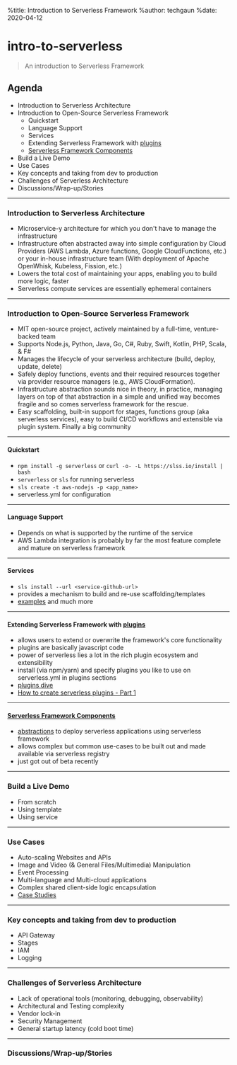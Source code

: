 %title: Introduction to Serverless Framework
%author: techgaun
%date: 2020-04-12

# intro-to-serverless
> An introduction to Serverless Framework

## Agenda

- Introduction to Serverless Architecture
- Introduction to Open-Source Serverless Framework
  - Quickstart
  - Language Support
  - Services
  - Extending Serverless Framework with [plugins](https://github.com/serverless/plugins)
  - [Serverless Framework Components](https://github.com/serverless-components)
- Build a Live Demo
- Use Cases
- Key concepts and taking from dev to production
- Challenges of Serverless Architecture
- Discussions/Wrap-up/Stories

-------------------------------------------------

### Introduction to Serverless Architecture

- Microservice-y architecture for which you don't have to manage the infrastructure
- Infrastructure often abstracted away into simple configuration by Cloud Providers (AWS Lambda, Azure functions, Google CloudFunctions, etc.) or your in-house infrastructure team (With deployment of Apache OpenWhisk, Kubeless, Fission, etc.)
- Lowers the total cost of maintaining your apps, enabling you to build more logic, faster
- Serverless compute services are essentially ephemeral containers

-------------------------------------------------

### Introduction to Open-Source Serverless Framework

- MIT open-source project, actively maintained by a full-time, venture-backed team
- Supports Node.js, Python, Java, Go, C#, Ruby, Swift, Kotlin, PHP, Scala, & F#
- Manages the lifecycle of your serverless architecture (build, deploy, update, delete)
- Safely deploy functions, events and their required resources together via provider resource managers (e.g., AWS CloudFormation).
- Infrastructure abstraction sounds nice in theory, in practice, managing layers on top of that abstraction in a simple and unified way becomes fragile and so comes serverless framework for the rescue.
- Easy scaffolding, built-in support for stages, functions group (aka serverless services), easy to build CI/CD workflows and extensible via plugin system. Finally a big community

-------------------------------------------------

#### Quickstart

- `npm install -g serverless` or `curl -o- -L https://slss.io/install | bash`
- `serverless` or `sls` for running serverless
- `sls create -t aws-nodejs -p <app_name>`
- serverless.yml for configuration

-------------------------------------------------

#### Language Support

- Depends on what is supported by the runtime of the service
- AWS Lambda integration is probably by far the most feature complete and mature on serverless framework

-------------------------------------------------

#### Services

- `sls install --url <service-github-url>`
- provides a mechanism to build and re-use scaffolding/templates
- [examples](https://github.com/serverless/examples) and much more

-------------------------------------------------

#### Extending Serverless Framework with [plugins](https://github.com/serverless/plugins)

- allows users to extend or overwrite the framework's core functionality
- plugins are basically javascript code
- power of serverless lies a lot in the rich plugin ecosystem and extensibility
- install (via npm/yarn) and specify plugins you like to use on serverless.yml in plugins sections
- [plugins dive](https://serverless.com/framework/docs/providers/aws/guide/plugins/)
- [How to create serverless plugins - Part 1](https://serverless.com/blog/writing-serverless-plugins/)

-------------------------------------------------

#### [Serverless Framework Components](https://github.com/serverless-components)

- [abstractions](https://github.com/serverless/components) to deploy serverless applications using serverless framework
- allows complex but common use-cases to be built out and made available via serverless registry
- just got out of beta recently

-------------------------------------------------

### Build a Live Demo

- From scratch
- Using template
- Using service

-------------------------------------------------

### Use Cases

- Auto-scaling Websites and APIs
- Image and Video (& General Files/Multimedia) Manipulation
- Event Processing
- Multi-language and Multi-cloud applications
- Complex shared client-side logic encapsulation
- [Case Studies](https://serverless.com/learn/case-studies/)

-------------------------------------------------

### Key concepts and taking from dev to production

- API Gateway
- Stages
- IAM
- Logging

-------------------------------------------------

### Challenges of Serverless Architecture

- Lack of operational tools (monitoring, debugging, observability)
- Architectural and Testing complexity
- Vendor lock-in
- Security Management
- General startup latency (cold boot time)

-------------------------------------------------

### Discussions/Wrap-up/Stories
